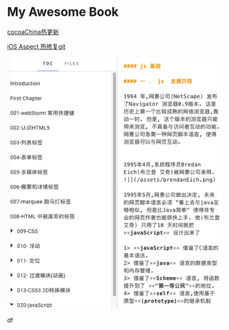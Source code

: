 # My Awesome Book


[cocoaChina热更新](http://www.cocoachina.com/ios/20180309/22517.html)


[ iOS Aspect 热修复git](https://github.com/steipete/Aspects.git)


![](/assets/h5rm.png)



df 


